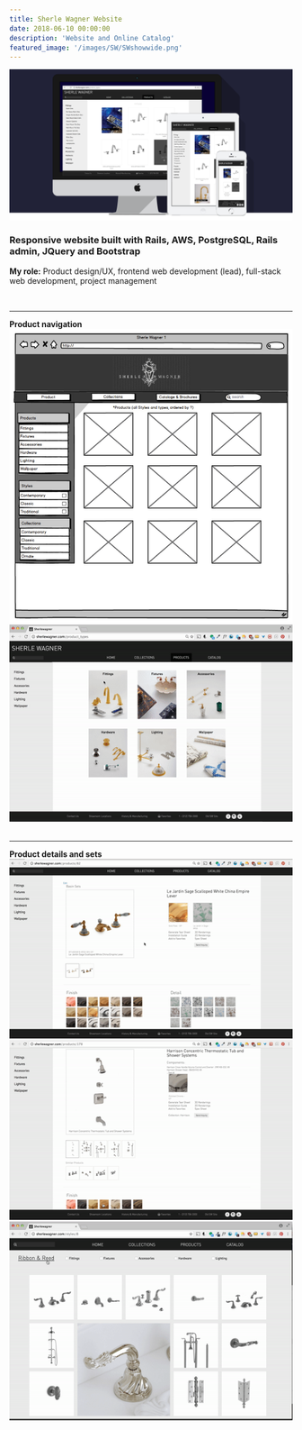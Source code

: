 ```yaml
---
title: Sherle Wagner Website
date: 2018-06-10 00:00:00
description: 'Website and Online Catalog'
featured_image: '/images/SW/SWshowwide.png'
---
```





![](/images/SW/SWshowwide.png)



<h3> Responsive website built with Rails, AWS, PostgreSQL, Rails admin, JQuery and Bootstrap</h3>

<strong>My role:</strong> Product design/UX, frontend web development (lead), full-stack web development, project management

<br>
<hr>
<strong>Product navigation</strong>
<div class="gallery" data-columns="2">
  <img src="/images/SW/SW_Nav_2.jpg">
  <img src="/images/SW/scroll1.gif">
</div>
<br>
<hr>
<strong>Product details and sets</strong>
<div class="gallery" data-columns="2">
    <img src="/images/SW/prodPagechina.gif">
    <img src="/images/SW/systemGif.gif" alt="">
    <img src="/images/SW/colGif.gif" alt="">

</div>
<!-- 
![](/images/SW/SW_Nav_2.jpg)






![](/images/SW/scroll1.gif) -->





<!-- 
![](/images/SW/prodPagechina.gif)



![](/images/SW/systemGif.gif)




![](/images/SW/colGif.gif)



 -->


